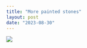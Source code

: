 ```yaml
---
title: "More painted stones"
layout: post
date: "2023-08-30"
---
```


![](/assets/images/2023/IMG-20230802-WA0002-1024x576.jpg)
